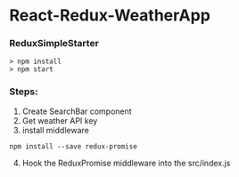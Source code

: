 # React-Redux-WeatherApp

### ReduxSimpleStarter

```
> npm install
> npm start
```
### Steps:
1) Create SearchBar component
2) Get weather API key
3) install middleware
```
npm install --save redux-promise
```
4) Hook the ReduxPromise middleware into the src/index.js
